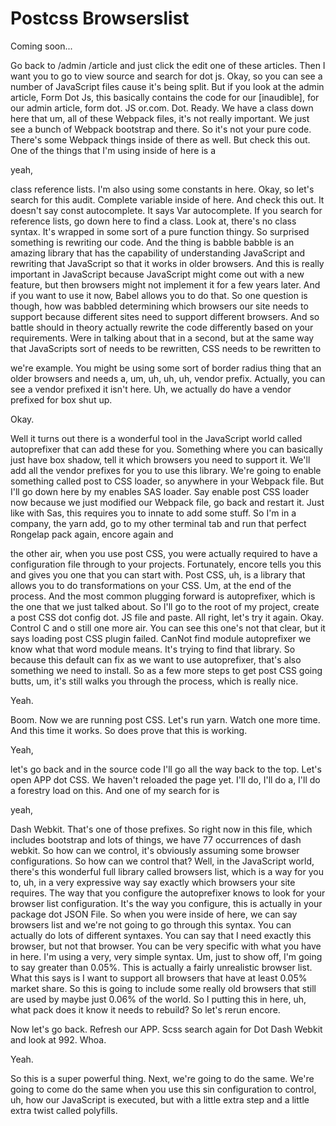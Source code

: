 # Postcss Browserslist

Coming soon...

Go back to /admin /article and just click the edit one of these articles. Then I want
you to go to view source and search for dot js. Okay, so you can see a number of
JavaScript files cause it's being split. But if you look at the admin article, Form
Dot Js, this basically contains the code for our [inaudible], for our admin article,
form dot. JS or.com. Dot. Ready. We have a class down here that um, all of these
Webpack files, it's not really important. We just see a bunch of Webpack bootstrap
and there. So it's not your pure code. There's some Webpack things inside of there as
well. But check this out. One of the things that I'm using inside of here is a

yeah,

class reference lists. I'm also using some constants in here. Okay, so let's search
for this audit. Complete variable inside of here. And check this out. It doesn't say
const autocomplete. It says Var autocomplete. If you search for reference lists, go
down here to find a class. Look at, there's no class syntax. It's wrapped in some
sort of a pure function thingy. So surprised something is rewriting our code. And the
thing is babble babble is an amazing library that has the capability of understanding
JavaScript and rewriting that JavaScript so that it works in older browsers. And this
is really important in JavaScript because JavaScript might come out with a new
feature, but then browsers might not implement it for a few years later. And if you
want to use it now, Babel allows you to do that. So one question is though, how was
babbled determining which browsers our site needs to support because different sites
need to support different browsers. And so battle should in theory actually rewrite
the code differently based on your requirements. Were in talking about that in a
second, but at the same way that JavaScripts sort of needs to be rewritten, CSS needs
to be rewritten to

we're example. You might be using some sort of border radius thing that an older
browsers and needs a, um, uh, uh, uh, vendor prefix. Actually, you can see a vendor
prefixed it isn't here. Uh, we actually do have a vendor prefixed for box shut up.

Okay.

Well it turns out there is a wonderful tool in the JavaScript world called
autoprefixer that can add these for you. Something where you can basically just have
box shadow, tell it which browsers you need to support it. We'll add all the vendor
prefixes for you to use this library. We're going to enable something called post to
CSS loader, so anywhere in your Webpack file. But I'll go down here by my enables SAS
loader. Say enable post CSS loader now because we just modified our Webpack file, go
back and restart it. Just like with Sas, this requires you to innate to add some
stuff. So I'm in a company, the yarn add, go to my other terminal tab and run that
perfect Rongelap pack again, encore again and

the other air, when you use post CSS, you were actually required to have a
configuration file through to your projects. Fortunately, encore tells you this and
gives you one that you can start with. Post CSS, uh, is a library that allows you to
do transformations on your CSS. Um, at the end of the process. And the most common
plugging forward is autoprefixer, which is the one that we just talked about. So I'll
go to the root of my project, create a post CSS dot config dot. JS file and paste.
All right, let's try it again. Okay. Control C and o still one more air. You can see
this one's not that clear, but it says loading post CSS plugin failed. CanNot find
module autoprefixer we know what that word module means. It's trying to find that
library. So because this default can fix as we want to use autoprefixer, that's also
something we need to install. So as a few more steps to get post CSS going butts, um,
it's still walks you through the process, which is really nice.

Yeah.

Boom. Now we are running post CSS. Let's run yarn. Watch one more time. And this time
it works. So does prove that this is working.

Yeah,

let's go back and in the source code I'll go all the way back to the top. Let's open
APP dot CSS. We haven't reloaded the page yet. I'll do, I'll do a, I'll do a forestry
load on this. And one of my search for is

yeah,

Dash Webkit. That's one of those prefixes. So right now in this file, which includes
bootstrap and lots of things, we have 77 occurrences of dash webkit. So how can we
control, it's obviously assuming some browser configurations. So how can we control
that? Well, in the JavaScript world, there's this wonderful full library called
browsers list, which is a way for you to, uh, in a very expressive way say exactly
which browsers your site requires. The way that you configure the autoprefixer knows
to look for your browser list configuration. It's the way you configure, this is
actually in your package dot JSON File. So when you were inside of here, we can say
browsers list and we're not going to go through this syntax. You can actually do lots
of different syntaxes. You can say that I need exactly this browser, but not that
browser. You can be very specific with what you have in here. I'm using a very, very
simple syntax. Um, just to show off, I'm going to say greater than 0.05%. This is
actually a fairly unrealistic browser list. What this says is I want to support all
browsers that have at least 0.05% market share. So this is going to include some
really old browsers that still are used by maybe just 0.06% of the world. So I
putting this in here, uh, what pack does it know it needs to rebuild? So let's rerun
encore.

Now let's go back. Refresh our APP. Scss search again for Dot Dash Webkit and look at
992. Whoa.

Yeah.

So this is a super powerful thing. Next, we're going to do the same. We're going to
come do the same when you use this sin configuration to control, uh, how our
JavaScript is executed, but with a little extra step and a little extra twist called
polyfills.